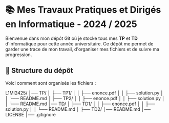 # 📚 Mes Travaux Pratiques et Dirigés en Informatique - 2024 / 2025

Bienvenue dans mon dépôt Git où je stocke tous mes **TP** et **TD** d'informatique pour cette année universitaire. Ce dépôt me permet de garder une trace de mon travail, d'organiser mes fichiers et de suivre ma progression.

## 📁 Structure du dépôt

Voici comment sont organisés les fichiers :

L1MI2425/
│── TP/
│   ├── TP1/
│   │   ├── enonce.pdf
│   │   ├── solution.py
│   │   └── README.md
│   ├── TP2/
│   │   ├── enonce.pdf
│   │   ├── solution.py
│   │   └── README.md
│── TD/
│   ├── TD1/
│   │   ├── enonce.pdf
│   │   ├── solution.py
│   │   └── README.md
│   ├── TD2/
│── README.md
│── LICENSE
│── .gitignore
